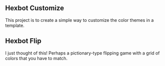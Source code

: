 ## Hexbot Customize

This project is to create a simple way to customize the color themes in a template.

## Hexbot Flip

I just thought of this! Perhaps a pictionary-type flipping game with a grid of colors that you have to match.
